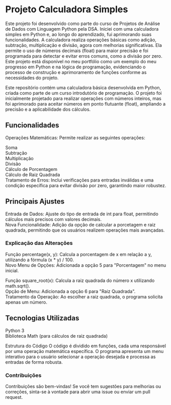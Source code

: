 # Projeto Calculadora Simples
Este projeto foi desenvolvido como parte do curso de Projetos de Análise de Dados com Linguagem Python pela DSA. Iniciei com uma calculadora simples em Python e, ao longo do aprendizado, fui aprimorando suas funcionalidades. A calculadora realiza operações básicas como adição, subtração, multiplicação e divisão, agora com melhorias significativas. Ela permite o uso de números decimais (float) para maior precisão e foi programada para detectar e evitar erros comuns, como a divisão por zero. Este projeto está disponível no meu portfólio como um exemplo do meu progresso em Python e na lógica de programação, evidenciando o processo de construção e aprimoramento de funções conforme as necessidades do projeto.

Este repositório contém uma calculadora básica desenvolvida em Python, criada como parte de um curso introdutório de programação. O projeto foi inicialmente projetado para realizar operações com números inteiros, mas foi aprimorado para aceitar números em ponto flutuante (float), ampliando a precisão e a aplicabilidade dos cálculos.

## Funcionalidades
Operações Matemáticas: Permite realizar as seguintes operações:

Soma  
Subtração  
Multiplicação  
Divisão  
Cálculo de Porcentagem  
Cálculo de Raiz Quadrada  
Tratamento de Erros: Inclui verificações para entradas inválidas e uma condição específica para evitar divisão por zero, garantindo maior robustez.

## Principais Ajustes
Entrada de Dados: Ajuste do tipo de entrada de int para float, permitindo cálculos mais precisos com valores decimais.  
Nova Funcionalidade: Adição da opção de calcular a porcetagem e raiz quadrada, permitindo que os usuários realizem operações mais avançadas.

### Explicação das Alterações  
Função percentage(x, y): Calcula a porcentagem de x em relação a y, utilizando a fórmula (x * y) / 100.  
Novo Menu de Opções: Adicionada a opção 5 para "Porcentagem" no menu inicial.

Função square_root(x): Calcula a raiz quadrada do número x utilizando math.sqrt().  
Opção de Menu: Adicionada a opção 6 para "Raiz Quadrada".  
Tratamento da Operação: Ao escolher a raiz quadrada, o programa solicita apenas um número.

## Tecnologias Utilizadas
Python 3  
Biblioteca Math (para cálculos de raiz quadrada)

Estrutura do Código
O código é dividido em funções, cada uma responsável por uma operação matemática específica. O programa apresenta um menu interativo para o usuário selecionar a operação desejada e processa as entradas de forma robusta.

### Contribuições
Contribuições são bem-vindas! Se você tem sugestões para melhorias ou correções, sinta-se à vontade para abrir uma issue ou enviar um pull request.


